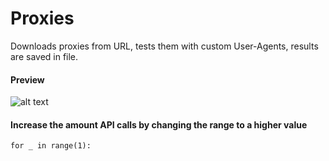 # Proxies
Downloads proxies from URL, tests them with custom User-Agents, results are saved in file.

#### Preview
![alt text](https://i.imgur.com/iDdug2f.jpg)

#### Increase the amount API calls by changing the range to a higher value
``` for _ in range(1): ```
